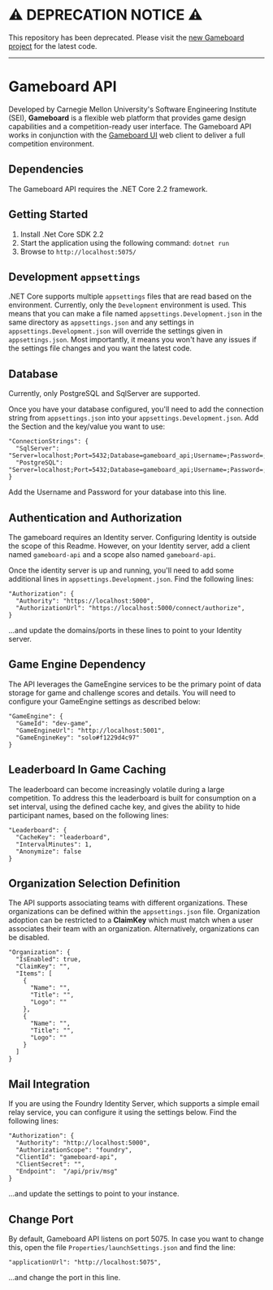 # ⚠️ DEPRECATION NOTICE ⚠️

This repository has been deprecated. Please visit the [new Gameboard project](https://github.com/cmu-sei/gameboard) for the latest code.

---

# Gameboard API

Developed by Carnegie Mellon University's Software Engineering Institute (SEI), **Gameboard** is a flexible web platform that provides game design capabilities and a competition-ready user interface. The Gameboard API works in conjunction with the [Gameboard UI](https://github.com/cmu-sei/gameboard-ui-v2) web client to deliver a full competition environment.

## Dependencies

The Gameboard API requires the .NET Core 2.2 framework.

## Getting Started

1. Install .Net Core SDK 2.2
2. Start the application using the following command: `dotnet run`
3. Browse to `http://localhost:5075/`

## Development `appsettings`

.NET Core supports multiple `appsettings` files that are read based on the environment. Currently, only the `Development` environment is used. This means that you can make a file named `appsettings.Development.json` in the same directory as `appsettings.json` and any settings in `appsettings.Development.json` will override the settings given in `appsettings.json`. Most importantly, it means you won't have any issues if the settings file changes and you want the latest code.

## Database
Currently, only PostgreSQL and SqlServer are supported.

Once you have your database configured, you'll need to add the connection string from `appsettings.json` into your `appsettings.Development.json`. Add the Section and the key/value you want to use:

    "ConnectionStrings": {
      "SqlServer": "Server=localhost;Port=5432;Database=gameboard_api;Username=;Password=;",
      "PostgreSQL": "Server=localhost;Port=5432;Database=gameboard_api;Username=;Password=;"
    }

Add the Username and Password for your database into this line.

## Authentication and Authorization
The gameboard requires an Identity server. Configuring Identity is outside the scope of this Readme. However, on your Identity server, add a client named `gameboard-api` and a scope also named `gameboard-api`.

Once the identity server is up and running, you'll need to add some additional lines in
`appsettings.Development.json`. Find the following lines:

    "Authorization": {
      "Authority": "https://localhost:5000",
      "AuthorizationUrl": "https://localhost:5000/connect/authorize",
    }

...and update the domains/ports in these lines to point to your Identity server.

## Game Engine Dependency
The API leverages the GameEngine services to be the primary point of data storage for game and challenge
scores and details. You will need to configure your GameEngine settings as described below:

    "GameEngine": {
      "GameId": "dev-game",
      "GameEngineUrl": "http://localhost:5001",
      "GameEngineKey": "solo#f1229d4c97"
    }

## Leaderboard In Game Caching
The leaderboard can become increasingly volatile during a large competition. To address this the leaderboard is built for consumption on a set interval, using the defined cache key, and gives the ability to hide participant names, based on the following lines:

    "Leaderboard": {
      "CacheKey": "leaderboard",
      "IntervalMinutes": 1,
      "Anonymize": false
    }

## Organization Selection Definition
The API supports associating teams with different organizations. These organizations can be defined within the `appsettings.json` file. Organization adoption can be restricted to a **ClaimKey** which must match when a user associates their team with an organization. Alternatively, organizations can be disabled.

    "Organization": {
      "IsEnabled": true,
      "ClaimKey": "",
      "Items": [
        {
          "Name": "",
          "Title": "",
          "Logo": ""
        },
    	{
          "Name": "",
          "Title": "",
          "Logo": ""
        }
      ]
    }

## Mail Integration
If you are using the Foundry Identity Server, which supports a simple email relay service, you can configure it using the settings below. Find the following lines:

    "Authorization": {
      "Authority": "http://localhost:5000",
      "AuthorizationScope": "foundry",
      "ClientId": "gameboard-api",
      "ClientSecret": "",
      "Endpoint":  "/api/priv/msg"
    }

...and update the settings to point to your instance.

## Change Port
By default, Gameboard API listens on port 5075. In case you want to change this, open the file
`Properties/launchSettings.json` and find the line:

    "applicationUrl": "http://localhost:5075",

...and change the port in this line.
